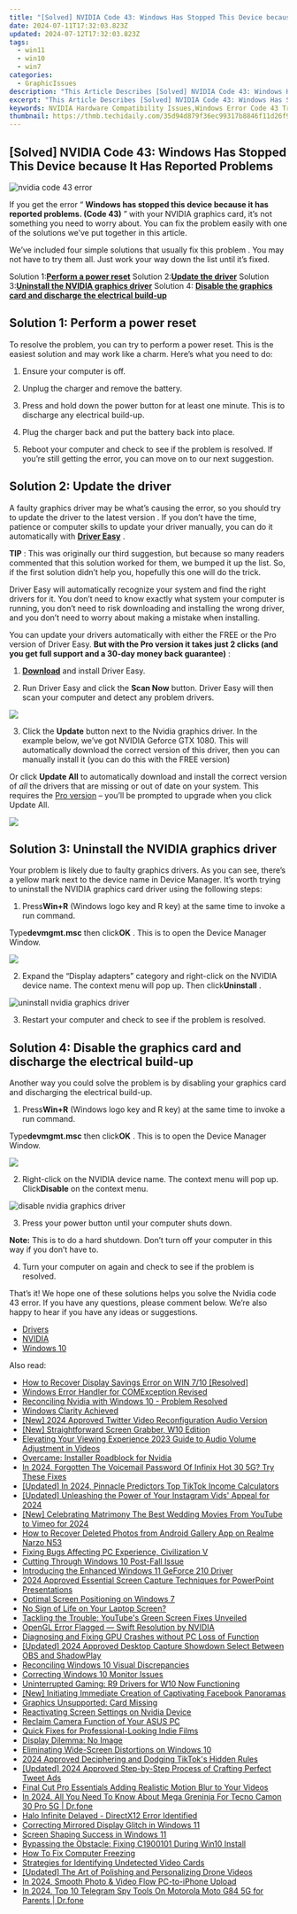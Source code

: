 ```yaml
---
title: "[Solved] NVIDIA Code 43: Windows Has Stopped This Device because It Has Reported Problems."
date: 2024-07-11T17:32:03.823Z
updated: 2024-07-12T17:32:03.823Z
tags:
  - win11
  - win10
  - win7
categories:
  - GraphicIssues
description: "This Article Describes [Solved] NVIDIA Code 43: Windows Has Stopped This Device because It Has Reported Problems."
excerpt: "This Article Describes [Solved] NVIDIA Code 43: Windows Has Stopped This Device because It Has Reported Problems."
keywords: NVIDIA Hardware Compatibility Issues,Windows Error Code 43 Troubleshooting Guide,Solve Device Reporting Problems in Windows,Windows Stopping Devices,Error Code 43 in Graphics Drivers,NVIDIA Error Troubleshooting for Windows Users,Preventing Device Shutdown Due to Error 43 in Windows
thumbnail: https://thmb.techidaily.com/35d94d879f36ec99317b8846f11d26f9aaf2a40f83fc7f425abd54c5d13338ca.jpg
---
```


## [Solved] NVIDIA Code 43: Windows Has Stopped This Device because It Has Reported Problems

![nvidia code 43 error](https://images.drivereasy.com/wp-content/uploads/2016/09/nvidia-code-43-error.jpg)

 If you get the error “ **Windows has stopped this device because it has reported problems. (Code 43)** ” with your NVIDIA graphics card, it’s not something you need to worry about. You can fix the problem easily with one of the solutions we’ve put together in this article.

 We’ve included four simple solutions that usually fix this problem . You may not have to try them all. Just work your way down the list until it’s fixed.

 Solution 1:[**Perform a power reset**](#solution1)
 Solution 2:[**Update the driver**](#solution2)
 Solution 3:[**Uninstall the NVIDIA graphics driver**](#solution3)
 Solution 4: **[Disable the graphics card and discharge the electrical build-up](#solution4)**

## **Solution 1: Perform a power reset**

 To resolve the problem, you can try to perform a power reset. This is the easiest solution and may work like a charm. Here’s what you need to do:

1) Ensure your computer is off.

2) Unplug the charger and remove the battery.

3) Press and hold down the power button for at least one minute. This is to discharge any electrical build-up.

4) Plug the charger back and put the battery back into place.

5) Reboot your computer and check to see if the problem is resolved. If you’re still getting the error, you can move on to our next suggestion.

## **Solution 2: Update the driver**

 A faulty graphics driver may be what’s causing the error, so you should try to update the driver to the latest version . If you don’t have the time, patience or computer skills to update your driver manually, you can do it automatically with **[Driver Easy](https://tools.techidaily.com/drivereasy/download/)**  .

**TIP** : This was originally our third suggestion, but because so many readers commented that this solution worked for them, we bumped it up the list. So, if the first solution didn’t help you, hopefully this one will do the trick.

 Driver Easy will automatically recognize your system and find the right drivers for it. You don’t need to know exactly what system your computer is running, you don’t need to risk downloading and installing the wrong driver, and you don’t need to worry about making a mistake when installing.

 You can update your drivers automatically with either the FREE or the Pro version of Driver Easy. **But with the Pro version it takes just 2 clicks (and you get full support and a 30-day money back guarantee)** :

 1) **[Download](https://tools.techidaily.com/drivereasy/download/)**   and install Driver Easy.

 2) Run Driver Easy and click the **Scan Now**   button. Driver Easy will then scan your computer and detect any problem drivers.

![](https://images.drivereasy.com/wp-content/uploads/2019/08/image-619.png)

 3) Click the **Update** button next to the Nvidia graphics driver.  In the example below, we’ve got NVIDIA Geforce GTX 1080\. This will automatically download the correct version of this driver, then you can manually install it (you can do this with the FREE version)

Or click **Update All**  to automatically download and install the correct version of _all_  the drivers that are missing or out of date on your system. This requires the [Pro version](https://tools.techidaily.com/drivereasy/download/) – you’ll be prompted to upgrade when you click Update All.

![](https://images.drivereasy.com/wp-content/uploads/2019/08/image-620.png)

## **Solution 3: Uninstall the NVIDIA graphics driver**

 Your problem is likely due to faulty graphics drivers. As you can see, there’s a yellow mark next to the device name in Device Manager. It’s worth trying to uninstall the NVIDIA graphics card driver using the following steps:

 1) Press**Win+R** (Windows logo key and R key) at the same time to invoke a run command.

 Type**devmgmt.msc** then click**OK** . This is to open the Device Manager Window.

![](https://images.drivereasy.com/wp-content/uploads/2016/05/img_573c18aa82678.png)

 2) Expand the “Display adapters” category and right-click on the NVIDIA device name. The context menu will pop up. Then click**Uninstall** .

![uninstall nvidia graphics driver](https://images.drivereasy.com/wp-content/uploads/2016/09/img_57d7a03426f1b.jpg)

 3) Restart your computer and check to see if the problem is resolved.

## **Solution 4: Disable the graphics card and discharge the electrical build-up**

 Another way you could solve the problem is by disabling your graphics card and discharging the electrical build-up.

 1) Press**Win+R** (Windows logo key and R key) at the same time to invoke a run command.

 Type**devmgmt.msc** then click**OK** . This is to open the Device Manager Window.

![](https://images.drivereasy.com/wp-content/uploads/2016/05/img_573c18aa82678.png)

 2) Right-click on the NVIDIA device name. The context menu will pop up. Click**Disable**  on the context menu.

![disable nvidia graphics driver](https://images.drivereasy.com/wp-content/uploads/2016/09/img_57d79e02d7ee6.jpg)

3) Press your power button until your computer shuts down.

**Note:** This is to do a hard shutdown. Don’t turn off your computer in this way if you don’t have to.

 4) Turn your computer on again and check to see if the problem is resolved.

 That’s it! We hope one of these solutions helps you solve the Nvidia code 43 error. If you have any questions, please comment below. We’re also happy to hear if you have any ideas or suggestions.

* [Drivers](https://tools.techidaily.com/drivereasy/download/)
* [NVIDIA](https://tools.techidaily.com/drivereasy/download/)
* [Windows 10](https://tools.techidaily.com/drivereasy/download/)

<ins class="adsbygoogle"
     style="display:block"
     data-ad-format="autorelaxed"
     data-ad-client="ca-pub-7571918770474297"
     data-ad-slot="1223367746"></ins>



<ins class="adsbygoogle"
     style="display:block"
     data-ad-client="ca-pub-7571918770474297"
     data-ad-slot="8358498916"
     data-ad-format="auto"
     data-full-width-responsive="true"></ins>



<span class="atpl-alsoreadstyle">Also read:</span>
<div><ul>
<li><a href="https://graphic-issues.techidaily.com/how-to-recover-display-savings-error-on-win-710-resolved/"><u>How to Recover Display Savings Error on WIN 7/10 [Resolved]</u></a></li>
<li><a href="https://graphic-issues.techidaily.com/windows-error-handler-for-comexception-revised/"><u>Windows Error Handler for COMException Revised</u></a></li>
<li><a href="https://graphic-issues.techidaily.com/reconciling-nvidia-with-windows-10-problem-resolved/"><u>Reconciling Nvidia with Windows 10 - Problem Resolved</u></a></li>
<li><a href="https://graphic-issues.techidaily.com/windows-clarity-achieved/"><u>Windows Clarity Achieved</u></a></li>
<li><a href="https://twitter-videos.techidaily.com/new-2024-approved-twitter-video-reconfiguration-audio-version/"><u>[New] 2024 Approved  Twitter Video Reconfiguration  Audio Version</u></a></li>
<li><a href="https://visual-screen-recording.techidaily.com/new-straightforward-screen-grabber-w10-edition/"><u>[New] Straightforward Screen Grabber, W10 Edition</u></a></li>
<li><a href="https://audio-shaping.techidaily.com/elevating-your-viewing-experience-2023-guide-to-audio-volume-adjustment-in-videos/"><u>Elevating Your Viewing Experience 2023 Guide to Audio Volume Adjustment in Videos</u></a></li>
<li><a href="https://graphic-issues.techidaily.com/overcame-installer-roadblock-for-nvidia/"><u>Overcame: Installer Roadblock for Nvidia</u></a></li>
<li><a href="https://unlock-android.techidaily.com/in-2024-forgotten-the-voicemail-password-of-infinix-hot-30-5g-try-these-fixes-by-drfone-android/"><u>In 2024, Forgotten The Voicemail Password Of Infinix Hot 30 5G? Try These Fixes</u></a></li>
<li><a href="https://tiktok-clips.techidaily.com/updated-in-2024-pinnacle-predictors-top-tiktok-income-calculators/"><u>[Updated] In 2024, Pinnacle Predictors  Top TikTok Income Calculators</u></a></li>
<li><a href="https://instagram-clips.techidaily.com/updated-unleashing-the-power-of-your-instagram-vids-appeal-for-2024/"><u>[Updated] Unleashing the Power of Your Instagram Vids' Appeal for 2024</u></a></li>
<li><a href="https://youtube-tips.techidaily.com/elebrating-matrimony-the-best-wedding-movies-from-youtube-to-vimeo-for-2024/"><u>[New] Celebrating Matrimony  The Best Wedding Movies From YouTube to Vimeo for 2024</u></a></li>
<li><a href="https://blog-min.techidaily.com/how-to-recover-deleted-photos-from-android-gallery-app-on-realme-narzo-n53-by-stellar-photo-recovery-android-mobile-photo-recover/"><u>How to Recover Deleted Photos from Android Gallery App on Realme Narzo N53</u></a></li>
<li><a href="https://graphic-issues.techidaily.com/fixing-bugs-affecting-pc-experience-civilization-v/"><u>Fixing Bugs Affecting PC Experience, Civilization V</u></a></li>
<li><a href="https://graphic-issues.techidaily.com/cutting-through-windows-10-post-fall-issue/"><u>Cutting Through Windows 10 Post-Fall Issue</u></a></li>
<li><a href="https://graphic-issues.techidaily.com/introducing-the-enhanced-windows-11-geforce-210-driver/"><u>Introducing the Enhanced Windows 11 GeForce 210 Driver</u></a></li>
<li><a href="https://screen-video-capture.techidaily.com/2024-approved-essential-screen-capture-techniques-for-powerpoint-presentations/"><u>2024 Approved  Essential Screen Capture Techniques for PowerPoint Presentations</u></a></li>
<li><a href="https://graphic-issues.techidaily.com/optimal-screen-positioning-on-windows-7/"><u>Optimal Screen Positioning on Windows 7</u></a></li>
<li><a href="https://graphic-issues.techidaily.com/no-sign-of-life-on-your-laptop-screen/"><u>No Sign of Life on Your Laptop Screen?</u></a></li>
<li><a href="https://graphic-issues.techidaily.com/tackling-the-trouble-youtubes-green-screen-fixes-unveiled/"><u>Tackling the Trouble: YouTube's Green Screen Fixes Unveiled</u></a></li>
<li><a href="https://graphic-issues.techidaily.com/opengl-error-flagged-swift-resolution-by-nvidia/"><u>OpenGL Error Flagged — Swift Resolution by NVIDIA</u></a></li>
<li><a href="https://graphic-issues.techidaily.com/diagnosing-and-fixing-gpu-crashes-without-pc-loss-of-function/"><u>Diagnosing and Fixing GPU Crashes without PC Loss of Function</u></a></li>
<li><a href="https://desktop-recording.techidaily.com/updated-2024-approved-desktop-capture-showdown-select-between-obs-and-shadowplay/"><u>[Updated] 2024 Approved  Desktop Capture Showdown  Select Between OBS and ShadowPlay</u></a></li>
<li><a href="https://graphic-issues.techidaily.com/reconciling-windows-10-visual-discrepancies/"><u>Reconciling Windows 10 Visual Discrepancies</u></a></li>
<li><a href="https://graphic-issues.techidaily.com/correcting-windows-10-monitor-issues/"><u>Correcting Windows 10 Monitor Issues</u></a></li>
<li><a href="https://graphic-issues.techidaily.com/uninterrupted-gaming-r9-drivers-for-w10-now-functioning/"><u>Uninterrupted Gaming: R9 Drivers for W10 Now Functioning</u></a></li>
<li><a href="https://some-techniques.techidaily.com/new-initiating-immediate-creation-of-captivating-facebook-panoramas/"><u>[New] Initiating Immediate Creation of Captivating Facebook Panoramas</u></a></li>
<li><a href="https://graphic-issues.techidaily.com/graphics-unsupported-card-missing/"><u>Graphics Unsupported: Card Missing</u></a></li>
<li><a href="https://graphic-issues.techidaily.com/reactivating-screen-settings-on-nvidia-device/"><u>Reactivating Screen Settings on Nvidia Device</u></a></li>
<li><a href="https://graphic-issues.techidaily.com/reclaim-camera-function-of-your-asus-pc/"><u>Reclaim Camera Function of Your ASUS PC</u></a></li>
<li><a href="https://extra-lessons.techidaily.com/quick-fixes-for-professional-looking-indie-films/"><u>Quick Fixes for Professional-Looking Indie Films</u></a></li>
<li><a href="https://graphic-issues.techidaily.com/display-dilemma-no-image/"><u>Display Dilemma: No Image</u></a></li>
<li><a href="https://graphic-issues.techidaily.com/eliminating-wide-screen-distortions-on-windows-10/"><u>Eliminating Wide-Screen Distortions on Windows 10</u></a></li>
<li><a href="https://tiktok-clips.techidaily.com/2024-approved-deciphering-and-dodging-tiktoks-hidden-rules/"><u>2024 Approved  Deciphering and Dodging TikTok's Hidden Rules</u></a></li>
<li><a href="https://twitter-videos.techidaily.com/updated-2024-approved-step-by-step-process-of-crafting-perfect-tweet-ads/"><u>[Updated] 2024 Approved  Step-by-Step Process of Crafting Perfect Tweet Ads</u></a></li>
<li><a href="https://smart-video-creator.techidaily.com/final-cut-pro-essentials-adding-realistic-motion-blur-to-your-videos/"><u>Final Cut Pro Essentials Adding Realistic Motion Blur to Your Videos</u></a></li>
<li><a href="https://pokemon-go-android.techidaily.com/in-2024-all-you-need-to-know-about-mega-greninja-for-tecno-camon-30-pro-5g-drfone-by-drfone-virtual-android/"><u>In 2024, All You Need To Know About Mega Greninja For Tecno Camon 30 Pro 5G | Dr.fone</u></a></li>
<li><a href="https://graphic-issues.techidaily.com/halo-infinite-delayed-directx12-error-identified/"><u>Halo Infinite Delayed - DirectX12 Error Identified</u></a></li>
<li><a href="https://graphic-issues.techidaily.com/correcting-mirrored-display-glitch-in-windows-11/"><u>Correcting Mirrored Display Glitch in Windows 11</u></a></li>
<li><a href="https://graphic-issues.techidaily.com/screen-shaping-success-in-windows-11/"><u>Screen Shaping Success in Windows 11</u></a></li>
<li><a href="https://graphic-issues.techidaily.com/bypassing-the-obstacle-fixing-c1900101-during-win10-install/"><u>Bypassing the Obstacle: Fixing C1900101 During Win10 Install</u></a></li>
<li><a href="https://graphic-issues.techidaily.com/how-to-fix-computer-freezing/"><u>How To Fix Computer Freezing</u></a></li>
<li><a href="https://graphic-issues.techidaily.com/strategies-for-identifying-undetected-video-cards/"><u>Strategies for Identifying Undetected Video Cards</u></a></li>
<li><a href="https://some-guidance.techidaily.com/updated-the-art-of-polishing-and-personalizing-drone-videos/"><u>[Updated] The Art of Polishing and Personalizing Drone Videos</u></a></li>
<li><a href="https://extra-skills.techidaily.com/in-2024-smooth-photo-and-video-flow-pc-to-iphone-upload/"><u>In 2024, Smooth Photo & Video Flow  PC-to-iPhone Upload</u></a></li>
<li><a href="https://android-location-track.techidaily.com/in-2024-top-10-telegram-spy-tools-on-motorola-moto-g84-5g-for-parents-drfone-by-drfone-virtual-android/"><u>In 2024, Top 10 Telegram Spy Tools On Motorola Moto G84 5G for Parents | Dr.fone</u></a></li>
</ul></div>
